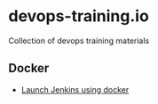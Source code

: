 # devops-training.io
Collection of devops training materials

## Docker

- [Launch Jenkins using docker](https://console.cloud.google.com/cloudshell/open?git_repo=https://github.com/nirgeier/devops-training.io&page=editor&open_in_editor=docker-jenkins/docker-jenkins.md)